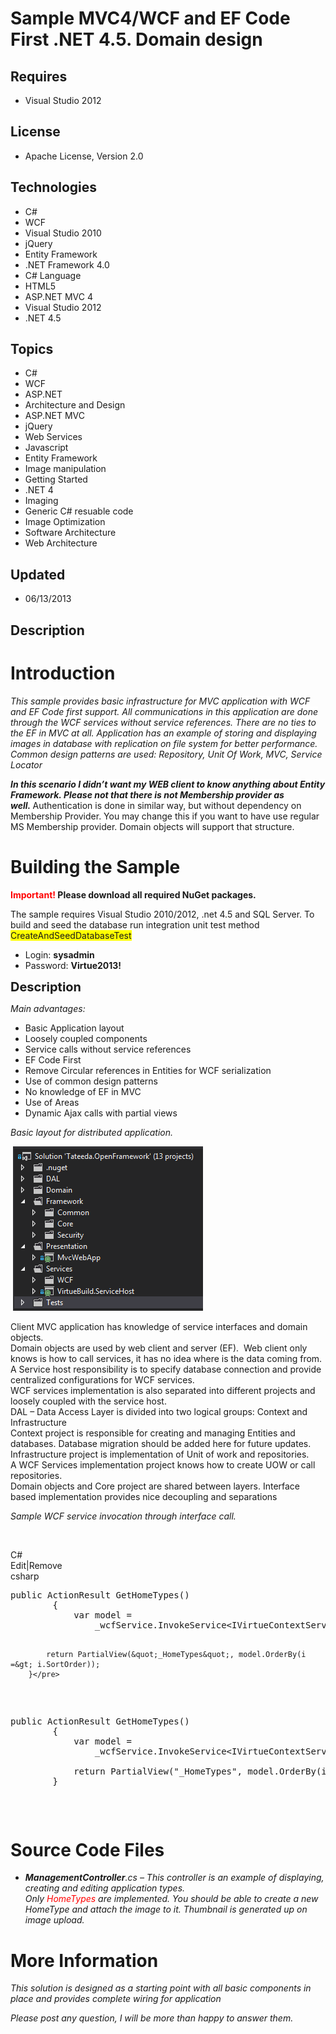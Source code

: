 # Sample MVC4/WCF and EF Code First .NET 4.5. Domain design
## Requires
- Visual Studio 2012
## License
- Apache License, Version 2.0
## Technologies
- C#
- WCF
- Visual Studio 2010
- jQuery
- Entity Framework
- .NET Framework 4.0
- C# Language
- HTML5
- ASP.NET MVC 4
- Visual Studio 2012
- .NET 4.5
## Topics
- C#
- WCF
- ASP.NET
- Architecture and Design
- ASP.NET MVC
- jQuery
- Web Services
- Javascript
- Entity Framework
- Image manipulation
- Getting Started
- .NET 4
- Imaging
- Generic C# resuable code
- Image Optimization
- Software Architecture
- Web Architecture
## Updated
- 06/13/2013
## Description

<h1>Introduction</h1>
<p><span style="background-color:#ffffff"><em>This sample provides basic infrastructure for MVC application with WCF and EF Code first support. All communications in this application are done through the WCF services without service references. There are no
 ties to the EF in MVC at all. Application has an example of storing and displaying images in database with replication on file system for better performance. Common design patterns are used:
<span style="background-color:#ffffff">Repository, Unit Of Work, MVC, Service Locator</span></em></span></p>
<p><span style="background-color:#ffffff"><em><span style="background-color:#ffff99"><span style="background-color:#ffffff"><strong>In this scenario I didn&rsquo;t want my WEB client to know anything about Entity Framework. Please not that there is not Membership
 provider as well.&nbsp;</strong></span></span></em></span><span style="background-color:#ffffff"><span style="background-color:#ffff99"><span style="background-color:#ffffff">Authentication is done in similar way, but without dependency on Membership Provider.
 You may change this if you want to have use regular MS Membership provider. Domain objects will support that structure.</span></span></span></p>
<h1><span>Building the Sample</span></h1>
<p><strong><span style="color:#ff0000; background-color:#ffffff">Important!</span> Please download all required NuGet packages.
</strong></p>
<p>The sample requires Visual Studio 2010/2012, .net 4.5 and SQL Server.&nbsp;To build and seed the database run integration unit test method
<span style="background-color:#ffff00">CreateAndSeedDatabaseTest </span></p>
<ul>
<li><span style="background-color:#ffffff">Login: <strong>sysadmin </strong></span></li><li><span style="background-color:#ffffff">Password: <strong>Virtue2013!</strong></span>
</li></ul>
<p><span style="font-size:20px; font-weight:bold">Description</span></p>
<p><em>Main advantages:</em></p>
<ul>
<li>Basic Application layout </li><li>Loosely coupled components </li><li>Service calls without service references </li><li>EF Code First </li><li>Remove Circular references in Entities for WCF serialization </li><li>Use of common design patterns </li><li>No knowledge of EF in MVC </li><li>Use of Areas </li><li>Dynamic Ajax calls with partial views <br>
<em></em></li></ul>
<p><em>Basic layout for distributed application.</em></p>
<p><em>&nbsp;<img id="83647" src="83647-solution.png" alt="" width="304" height="263">&nbsp;</em></p>
<p>Client MVC application has knowledge of service interfaces and domain objects.<br>
Domain objects are used by web client and server (EF).&nbsp; Web client only knows is how to call services, it has no idea where is the data coming from. A Service host responsibility is to specify database connection and provide centralized configurations
 for WCF services.<br>
WCF services implementation is also separated into different projects and loosely coupled with the service host.<br>
DAL &ndash; Data Access Layer is divided into two logical groups: Context and Infrastructure<br>
Context project is responsible for creating and managing Entities and databases. Database migration should be added here for future updates.<br>
Infrastructure project is implementation of Unit of work and repositories.<br>
A WCF Services implementation project knows how to create UOW or call repositories.<br>
Domain objects and Core project are shared between layers. Interface based implementation provides nice decoupling and separations<em><br>
</em></p>
<p><em>Sample&nbsp;WCF service invocation through interface call.</em></p>
<p>&nbsp;</p>
<div class="scriptcode">
<div class="pluginEditHolder" pluginCommand="mceScriptCode">
<div class="title"><span>C#</span></div>
<div class="pluginLinkHolder"><span class="pluginEditHolderLink">Edit</span>|<span class="pluginRemoveHolderLink">Remove</span></div>
<span class="hidden">csharp</span>
<pre class="hidden">public ActionResult GetHomeTypes()
        {
            var model =
                _wcfService.InvokeService&lt;IVirtueContextService, ICollection&lt;HomeType&gt;&gt;((svc) =&gt; svc.GetHomeTypes(true));

            return PartialView(&quot;_HomeTypes&quot;, model.OrderBy(i =&gt; i.SortOrder));
        }</pre>
<div class="preview">
<pre class="csharp"><span class="cs__keyword">public</span>&nbsp;ActionResult&nbsp;GetHomeTypes()&nbsp;
&nbsp;&nbsp;&nbsp;&nbsp;&nbsp;&nbsp;&nbsp;&nbsp;{&nbsp;
&nbsp;&nbsp;&nbsp;&nbsp;&nbsp;&nbsp;&nbsp;&nbsp;&nbsp;&nbsp;&nbsp;&nbsp;var&nbsp;model&nbsp;=&nbsp;
&nbsp;&nbsp;&nbsp;&nbsp;&nbsp;&nbsp;&nbsp;&nbsp;&nbsp;&nbsp;&nbsp;&nbsp;&nbsp;&nbsp;&nbsp;&nbsp;_wcfService.InvokeService&lt;IVirtueContextService,&nbsp;ICollection&lt;HomeType&gt;&gt;((svc)&nbsp;=&gt;&nbsp;svc.GetHomeTypes(<span class="cs__keyword">true</span>));&nbsp;
&nbsp;
&nbsp;&nbsp;&nbsp;&nbsp;&nbsp;&nbsp;&nbsp;&nbsp;&nbsp;&nbsp;&nbsp;&nbsp;<span class="cs__keyword">return</span>&nbsp;PartialView(<span class="cs__string">&quot;_HomeTypes&quot;</span>,&nbsp;model.OrderBy(i&nbsp;=&gt;&nbsp;i.SortOrder));&nbsp;
&nbsp;&nbsp;&nbsp;&nbsp;&nbsp;&nbsp;&nbsp;&nbsp;}</pre>
</div>
</div>
</div>
<h1><span>Source Code Files</span></h1>
<ul>
<li><em><strong>ManagementController</strong>.cs &ndash; This controller is an example of displaying, creating and editing application types.<br>
Only <span style="color:#ff0000">HomeTypes </span>are implemented. You should be able to create a new HomeType and attach the image to it. Thumbnail is generated up on image upload.<br>
</em></li></ul>
<h1>More Information</h1>
<p><em>This solution is designed as a starting point with all basic components in place and provides complete wiring for application</em></p>
<p><em>Please post any question, I will be more than happy to answer them.</em></p>
